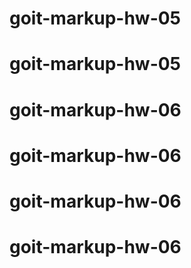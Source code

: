 # goit-markup-hw-05
# goit-markup-hw-05
# goit-markup-hw-06
# goit-markup-hw-06
# goit-markup-hw-06
# goit-markup-hw-06
